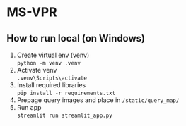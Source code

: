 # MS-VPR

## How to run local (on Windows)
1. Create virtual env (venv)  
`python -m venv .venv`
2. Activate venv  
`.venv\Scripts\activate`
3. Install required libraries  
`pip install -r requirements.txt`
4. Prepage query images and place in `/static/query_map/`
5. Run app  
`streamlit run streamlit_app.py`